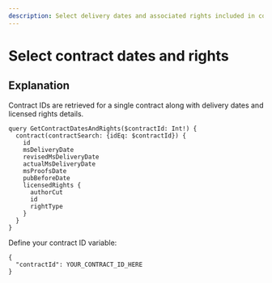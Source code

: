 ```yaml
---
description: Select delivery dates and associated rights included in contract.
---
```


# Select contract dates and rights

## Explanation

Contract IDs are retrieved for a single contract along with delivery dates and licensed rights details.

```
query GetContractDatesAndRights($contractId: Int!) {
  contract(contractSearch: {idEq: $contractId}) {
    id
    msDeliveryDate
    revisedMsDeliveryDate
    actualMsDeliveryDate
    msProofsDate
    pubBeforeDate
    licensedRights {
      authorCut
      id
      rightType
    }
  }
}
```

Define your contract ID variable:

```
{
  "contractId": YOUR_CONTRACT_ID_HERE
}
```

